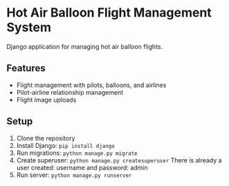 # Hot Air Balloon Flight Management System

Django application for managing hot air balloon flights.

## Features
- Flight management with pilots, balloons, and airlines
- Pilot-airline relationship management
- Flight image uploads

## Setup
1. Clone the repository
2. Install Django: `pip install django`
3. Run migrations: `python manage.py migrate`
4. Create superuser: `python manage.py createsuperuser`
    There is already a user created:
    username and password: admin
5. Run server: `python manage.py runserver`